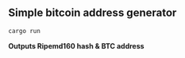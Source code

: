 ## Simple bitcoin address generator 
```bash
cargo run
```

**Outputs Ripemd160 hash & BTC address**
